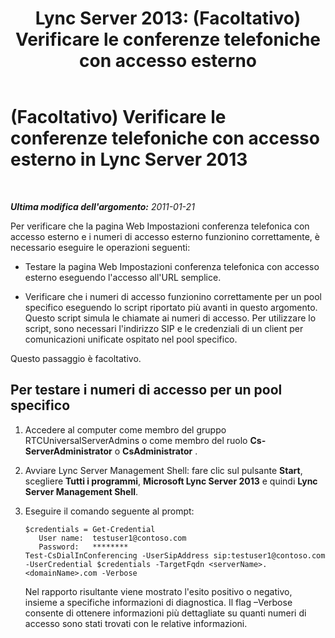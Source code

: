 ﻿---
title: 'Lync Server 2013: (Facoltativo) Verificare le conferenze telefoniche con accesso esterno'
TOCTitle: (Facoltativo) Verificare le conferenze telefoniche con accesso esterno
ms:assetid: 3e2b4220-8fb3-442f-98b1-78447adb321f
ms:mtpsurl: https://technet.microsoft.com/it-it/library/Gg425905(v=OCS.15)
ms:contentKeyID: 49300297
ms.date: 08/24/2015
mtps_version: v=OCS.15
ms.translationtype: HT
---

# (Facoltativo) Verificare le conferenze telefoniche con accesso esterno in Lync Server 2013

 

_**Ultima modifica dell'argomento:** 2011-01-21_

Per verificare che la pagina Web Impostazioni conferenza telefonica con accesso esterno e i numeri di accesso esterno funzionino correttamente, è necessario eseguire le operazioni seguenti:

  - Testare la pagina Web Impostazioni conferenza telefonica con accesso esterno eseguendo l'accesso all'URL semplice.

  - Verificare che i numeri di accesso funzionino correttamente per un pool specifico eseguendo lo script riportato più avanti in questo argomento. Questo script simula le chiamate ai numeri di accesso. Per utilizzare lo script, sono necessari l'indirizzo SIP e le credenziali di un client per comunicazioni unificate ospitato nel pool specifico.

Questo passaggio è facoltativo.

## Per testare i numeri di accesso per un pool specifico

1.  Accedere al computer come membro del gruppo RTCUniversalServerAdmins o come membro del ruolo **Cs-ServerAdministrator** o **CsAdministrator** .

2.  Avviare Lync Server Management Shell: fare clic sul pulsante **Start**, scegliere **Tutti i programmi**, **Microsoft Lync Server 2013** e quindi **Lync Server Management Shell**.

3.  Eseguire il comando seguente al prompt:
    
        $credentials = Get-Credential
           User name:  testuser1@contoso.com
           Password:   ********
        Test-CsDialInConferencing -UserSipAddress sip:testuser1@contoso.com -UserCredential $credentials -TargetFqdn <serverName>.<domainName>.com -Verbose
    
    Nel rapporto risultante viene mostrato l'esito positivo o negativo, insieme a specifiche informazioni di diagnostica. Il flag –Verbose consente di ottenere informazioni più dettagliate su quanti numeri di accesso sono stati trovati con le relative informazioni.

